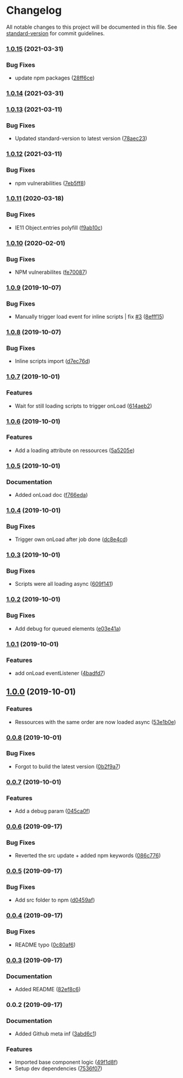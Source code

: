 # Changelog

All notable changes to this project will be documented in this file. See [standard-version](https://github.com/conventional-changelog/standard-version) for commit guidelines.

### [1.0.15](https://github.com/Zenoo/react-append-head/compare/v1.0.14...v1.0.15) (2021-03-31)


### Bug Fixes

* update npm packages ([28ff6ce](https://github.com/Zenoo/react-append-head/commit/28ff6ce18354358930051196a79d8c6adb119f2f))

### [1.0.14](https://github.com/Zenoo/react-append-head/compare/v1.0.13...v1.0.14) (2021-03-31)

### [1.0.13](https://github.com/Zenoo/react-append-head/compare/v1.0.12...v1.0.13) (2021-03-11)


### Bug Fixes

* Updated standard-version to latest version ([78aec23](https://github.com/Zenoo/react-append-head/commit/78aec237eeb43050cf6dfce3d84cd66c2449fdf5))

### [1.0.12](https://github.com/Zenoo/react-append-head/compare/v1.0.11...v1.0.12) (2021-03-11)


### Bug Fixes

* npm vulnerabilities ([7eb5ff8](https://github.com/Zenoo/react-append-head/commit/7eb5ff8d4d2d2594afd2eafda77edffeb98229b7))

### [1.0.11](https://github.com/Zenoo/react-append-head/compare/v1.0.10...v1.0.11) (2020-03-18)


### Bug Fixes

* IE11 Object.entries polyfill ([f9ab10c](https://github.com/Zenoo/react-append-head/commit/f9ab10c))

### [1.0.10](https://github.com/Zenoo/react-append-head/compare/v1.0.9...v1.0.10) (2020-02-01)


### Bug Fixes

* NPM vulnerabilites ([fe70087](https://github.com/Zenoo/react-append-head/commit/fe70087))

### [1.0.9](https://github.com/Zenoo/react-append-head/compare/v1.0.8...v1.0.9) (2019-10-07)


### Bug Fixes

* Manually trigger load event for inline scripts | fix [#3](https://github.com/Zenoo/react-append-head/issues/3) ([8efff15](https://github.com/Zenoo/react-append-head/commit/8efff15))

### [1.0.8](https://github.com/Zenoo/react-append-head/compare/v1.0.7...v1.0.8) (2019-10-07)


### Bug Fixes

* Inline scripts import ([d7ec76d](https://github.com/Zenoo/react-append-head/commit/d7ec76d))

### [1.0.7](https://github.com/Zenoo/react-append-head/compare/v1.0.6...v1.0.7) (2019-10-01)


### Features

* Wait for still loading scripts to trigger onLoad ([614aeb2](https://github.com/Zenoo/react-append-head/commit/614aeb2))

### [1.0.6](https://github.com/Zenoo/react-append-head/compare/v1.0.5...v1.0.6) (2019-10-01)


### Features

* Add a loading attribute on ressources ([5a5205e](https://github.com/Zenoo/react-append-head/commit/5a5205e))

### [1.0.5](https://github.com/Zenoo/react-append-head/compare/v1.0.4...v1.0.5) (2019-10-01)


### Documentation

* Added onLoad doc ([f766eda](https://github.com/Zenoo/react-append-head/commit/f766eda))

### [1.0.4](https://github.com/Zenoo/react-append-head/compare/v1.0.3...v1.0.4) (2019-10-01)


### Bug Fixes

* Trigger own onLoad after job done ([dc8e4cd](https://github.com/Zenoo/react-append-head/commit/dc8e4cd))

### [1.0.3](https://github.com/Zenoo/react-append-head/compare/v1.0.2...v1.0.3) (2019-10-01)


### Bug Fixes

* Scripts were all loading async ([609f141](https://github.com/Zenoo/react-append-head/commit/609f141))

### [1.0.2](https://github.com/Zenoo/react-append-head/compare/v1.0.1...v1.0.2) (2019-10-01)


### Bug Fixes

* Add debug for queued elements ([e03e41a](https://github.com/Zenoo/react-append-head/commit/e03e41a))

### [1.0.1](https://github.com/Zenoo/react-append-head/compare/v1.0.0...v1.0.1) (2019-10-01)


### Features

* add onLoad eventListener ([4badfd7](https://github.com/Zenoo/react-append-head/commit/4badfd7))

## [1.0.0](https://github.com/Zenoo/react-append-head/compare/v0.0.8...v1.0.0) (2019-10-01)


### Features

* Ressources with the same order are now loaded async ([53e1b0e](https://github.com/Zenoo/react-append-head/commit/53e1b0e))

### [0.0.8](https://github.com/Zenoo/react-append-head/compare/v0.0.7...v0.0.8) (2019-10-01)


### Bug Fixes

* Forgot to build the latest version ([0b2f9a7](https://github.com/Zenoo/react-append-head/commit/0b2f9a7))

### [0.0.7](https://github.com/Zenoo/react-append-head/compare/v0.0.6...v0.0.7) (2019-10-01)


### Features

* Add a debug param ([045ca0f](https://github.com/Zenoo/react-append-head/commit/045ca0f))

### [0.0.6](https://github.com/Zenoo/react-append-head/compare/v0.0.5...v0.0.6) (2019-09-17)


### Bug Fixes

* Reverted the src update + added npm keywords ([086c776](https://github.com/Zenoo/react-append-head/commit/086c776))

### [0.0.5](https://github.com/Zenoo/react-append-head/compare/v0.0.4...v0.0.5) (2019-09-17)


### Bug Fixes

* Add src folder to npm ([d0459af](https://github.com/Zenoo/react-append-head/commit/d0459af))

### [0.0.4](https://github.com/Zenoo/react-append-head/compare/v0.0.3...v0.0.4) (2019-09-17)


### Bug Fixes

* README typo ([0c80af6](https://github.com/Zenoo/react-append-head/commit/0c80af6))

### [0.0.3](https://github.com/Zenoo/react-append-head/compare/v0.0.2...v0.0.3) (2019-09-17)


### Documentation

* Added README ([82ef8c6](https://github.com/Zenoo/react-append-head/commit/82ef8c6))

### 0.0.2 (2019-09-17)


### Documentation

* Added Github meta inf ([3abd6c1](https://github.com/Zenoo/react-append-head/commit/3abd6c1))


### Features

* Imported base component logic ([49f1d8f](https://github.com/Zenoo/react-append-head/commit/49f1d8f))
* Setup dev dependencies ([7536f07](https://github.com/Zenoo/react-append-head/commit/7536f07))
